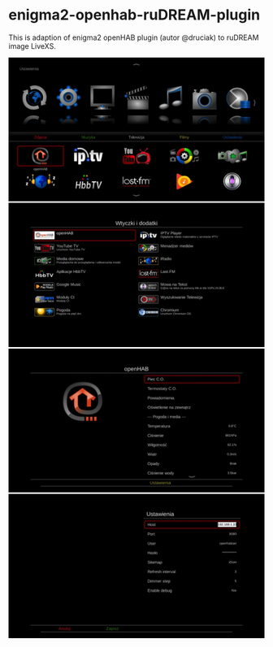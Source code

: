 # enigma2-openhab-ruDREAM-plugin
This is adaption of enigma2 openHAB plugin (autor @druciak) to ruDREAM image LiveXS.

![alt text](screen-shots/openHAB.png "LiveXS General menu")
![alt text](screen-shots/openHAB1.png "LiveXS Plugin menu")
![alt text](screen-shots/openHAB2.png "openHAB sitemap view")
![alt text](screen-shots/openHAB3.png "openHAB settings menu")
